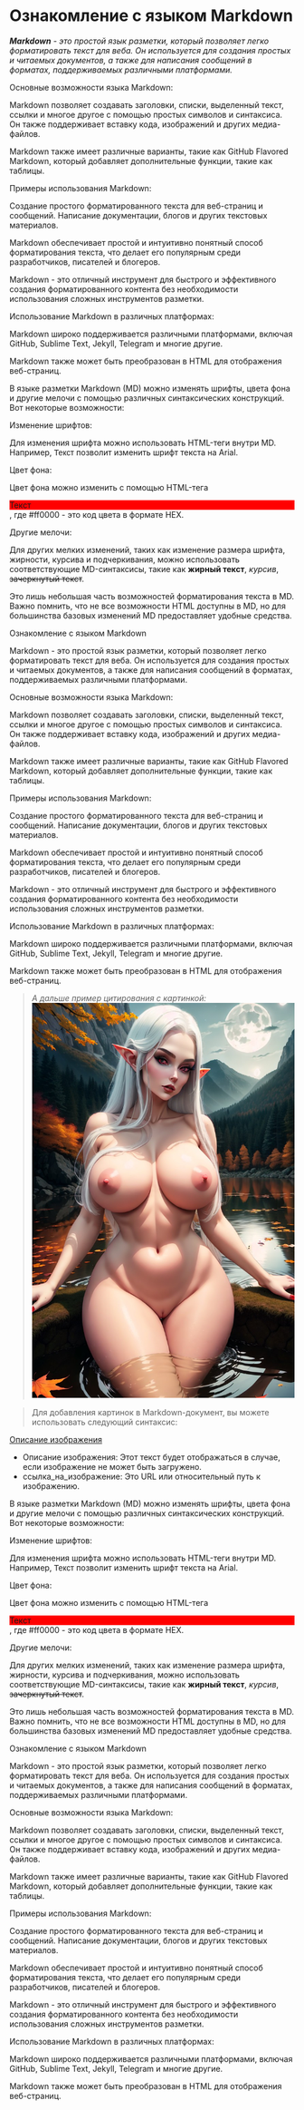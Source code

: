 # Ознакомление с языком Markdown

__*Markdown*__ - *это простой язык разметки, который позволяет легко форматировать текст для веба. Он используется для создания простых и читаемых документов, а также для написания сообщений в форматах, поддерживаемых различными платформами.*


Основные возможности языка Markdown:


Markdown позволяет создавать заголовки, списки, выделенный текст, ссылки и многое другое с помощью простых символов и синтаксиса.
Он также поддерживает вставку кода, изображений и других медиа-файлов.

Markdown также имеет различные варианты, такие как GitHub Flavored Markdown, который добавляет дополнительные функции, такие как таблицы.


Примеры использования Markdown:


Создание простого форматированного текста для веб-страниц и сообщений.
Написание документации, блогов и других текстовых материалов.

Markdown обеспечивает простой и интуитивно понятный способ форматирования текста, что делает его популярным среди разработчиков, писателей и блогеров.


Markdown - это отличный инструмент для быстрого и эффективного создания форматированного контента без необходимости использования сложных инструментов разметки.


Использование Markdown в различных платформах:


Markdown широко поддерживается различными платформами, включая GitHub, Sublime Text, Jekyll, Telegram и многие другие.

Markdown также может быть преобразован в HTML для отображения веб-страниц.

В языке разметки Markdown (MD) можно изменять шрифты, цвета фона и другие мелочи с помощью различных синтаксических конструкций. Вот некоторые возможности:


Изменение шрифтов:


Для изменения шрифта можно использовать HTML-теги внутри MD. Например, <span style="font-family: Arial;">Текст</span> позволит изменить шрифт текста на Arial.

Цвет фона:


Цвет фона можно изменить с помощью HTML-тега <div style="background-color: #ff0000;">Текст</div>, где #ff0000 - это код цвета в формате HEX.

Другие мелочи:


Для других мелких изменений, таких как изменение размера шрифта, жирности, курсива и подчеркивания, можно использовать соответствующие MD-синтаксисы, такие как **жирный текст**, *курсив*, ~~зачеркнутый текст~~.

Это лишь небольшая часть возможностей форматирования текста в MD. Важно помнить, что не все возможности HTML доступны в MD, но для большинства базовых изменений MD предоставляет удобные средства.

Ознакомление с языком Markdown

Markdown - это простой язык разметки, который позволяет легко форматировать текст для веба. Он используется для создания простых и читаемых документов, а также для написания сообщений в форматах, поддерживаемых различными платформами.


Основные возможности языка Markdown:


Markdown позволяет создавать заголовки, списки, выделенный текст, ссылки и многое другое с помощью простых символов и синтаксиса.
Он также поддерживает вставку кода, изображений и других медиа-файлов.

Markdown также имеет различные варианты, такие как GitHub Flavored Markdown, который добавляет дополнительные функции, такие как таблицы.


Примеры использования Markdown:


Создание простого форматированного текста для веб-страниц и сообщений.
Написание документации, блогов и других текстовых материалов.

Markdown обеспечивает простой и интуитивно понятный способ форматирования текста, что делает его популярным среди разработчиков, писателей и блогеров.


Markdown - это отличный инструмент для быстрого и эффективного создания форматированного контента без необходимости использования сложных инструментов разметки.


Использование Markdown в различных платформах:


Markdown широко поддерживается различными платформами, включая GitHub, Sublime Text, Jekyll, Telegram и многие другие.

Markdown также может быть преобразован в HTML для отображения веб-страниц.

>*А дальше пример цитирования с картинкой:*
![Пример изображения](aabf-476f-b628-13f06271c3b5.jpg)

>Для добавления картинок в Markdown-документ, вы можете использовать следующий синтаксис:

[Описание изображения](ссылка_на_изображение)
* Описание изображения: Этот текст будет отображаться в случае, если изображение не может быть загружено.
* ссылка_на_изображение: Это URL или относительный путь к изображению.

В языке разметки Markdown (MD) можно изменять шрифты, цвета фона и другие мелочи с помощью различных синтаксических конструкций. Вот некоторые возможности:


Изменение шрифтов:


Для изменения шрифта можно использовать HTML-теги внутри MD. Например, <span style="font-family: Arial;">Текст</span> позволит изменить шрифт текста на Arial.

Цвет фона:


Цвет фона можно изменить с помощью HTML-тега <div style="background-color: #ff0000;">Текст</div>, где #ff0000 - это код цвета в формате HEX.

Другие мелочи:


Для других мелких изменений, таких как изменение размера шрифта, жирности, курсива и подчеркивания, можно использовать соответствующие MD-синтаксисы, такие как **жирный текст**, *курсив*, ~~зачеркнутый текст~~.

Это лишь небольшая часть возможностей форматирования текста в MD. Важно помнить, что не все возможности HTML доступны в MD, но для большинства базовых изменений MD предоставляет удобные средства.

Ознакомление с языком Markdown

Markdown - это простой язык разметки, который позволяет легко форматировать текст для веба. Он используется для создания простых и читаемых документов, а также для написания сообщений в форматах, поддерживаемых различными платформами.


Основные возможности языка Markdown:


Markdown позволяет создавать заголовки, списки, выделенный текст, ссылки и многое другое с помощью простых символов и синтаксиса.
Он также поддерживает вставку кода, изображений и других медиа-файлов.

Markdown также имеет различные варианты, такие как GitHub Flavored Markdown, который добавляет дополнительные функции, такие как таблицы.


Примеры использования Markdown:


Создание простого форматированного текста для веб-страниц и сообщений.
Написание документации, блогов и других текстовых материалов.

Markdown обеспечивает простой и интуитивно понятный способ форматирования текста, что делает его популярным среди разработчиков, писателей и блогеров.


Markdown - это отличный инструмент для быстрого и эффективного создания форматированного контента без необходимости использования сложных инструментов разметки.


Использование Markdown в различных платформах:


Markdown широко поддерживается различными платформами, включая GitHub, Sublime Text, Jekyll, Telegram и многие другие.

Markdown также может быть преобразован в HTML для отображения веб-страниц.
